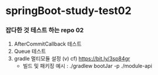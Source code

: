 # springBoot-study-test02

### 잡다한 것 테스트 하는 repo 02

1. AfterCommitCallback 테스트 
2. Queue 테스트 
3. gradle 멀티모듈 설정 (v) cf) https://bit.ly/3sp84gr
    - 빌드 및 패키징 예시 : ./gradlew bootJar -p ./module-api 